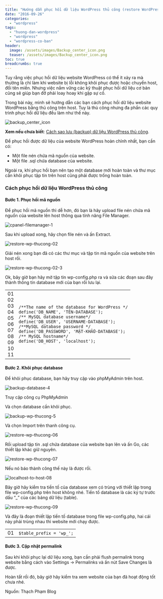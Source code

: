 ```yaml
---
title: "Hướng dẫn phục hồi dữ liệu WordPress thủ công (restore WordPress)"
date: "2016-09-26"
categories: 
  - "wordpress"
tags: 
  - "huong-dan-wordpress"
  - "wordpress"
  - "wordpress-co-ban"
header:
  image: /assets/images/Backup_center_icon.png
  teaser: /assets/images/Backup_center_icon.png
toc: true
breadcrumbs: true
---
```


Tuy rằng việc phục hồi dữ liệu website WordPress có thể ít xảy ra mà thường là chỉ làm khi website bị lỗi không khôi phục được hoặc chuyển host, đổi tên miền. Nhưng việc nắm vững các kỹ thuật phục hồi dữ liệu cơ bản cũng sẽ giúp bạn đỡ phải loay hoay khi gặp sự cố.

Trong bài này, mình sẽ hướng dẫn các bạn cách phục hồi dữ liệu website WordPress bằng thủ công trên host. Tuy là thủ công nhưng đa phần các quy trình phục hồi dữ liệu đều làm như thế này.

![backup_center_icon](/assets/images/Backup_center_icon.png)

**Xem nếu chưa biết**: [Cách sao lưu (backup) dữ liệu WordPress thủ công](http://sofsog.com/2016/09/26/huong-dan-backup-du-lieu-wordpress/ "Cách backup (sao lưu) dữ liệu WordPress thủ công").

Để phục hồi được dữ liệu của website WordPress hoàn chỉnh nhất, bạn cần có:

- Một file nén chứa mã nguồn của website.
- Một file .sql chứa database của website.

Ngoài ra, khi phục hồi bạn nên tạo một database mới hoàn toàn và thư mục cần khôi phục tập tin trên host cũng phải được trống hoàn toàn.

### Cách phục hồi dữ liệu WordPress thủ công

#### Bước 1. Phục hồi mã nguồn

Để phục hồi mã nguồn thì dễ hơn, đó bạn là hãy upload file nén chứa mã nguồn của website lên host thông qua tính năng File Manager.

![cpanel-filemanager-1](/assets/images/cpanel-filemanager-1.jpg)

Sau khi upload xong, hãy chọn file nén và ấn Extract.

![restore-wp-thucong-02](/assets/images/restore-wp-thucong-02.jpg)

Giải nén xong bạn đã có các thư mục và tập tin mã nguồn của website trên host rồi.

![restore-wp-thucong-02-3](/assets/images/restore-wp-thucong-02-3.jpg)

Ok, bây giờ bạn hãy mở tập tin wp-config.php ra và sửa các đoạn sau đây thành thông tin database mới của bạn rồi lưu lại.

<table border="0" cellspacing="0" cellpadding="0"><tbody><tr><td class="gutter"><div class="line number1 index0 alt2">01</div><div class="line number2 index1 alt1">02</div><div class="line number3 index2 alt2">03</div><div class="line number4 index3 alt1">04</div><div class="line number5 index4 alt2">05</div><div class="line number6 index5 alt1">06</div><div class="line number7 index6 alt2">07</div><div class="line number8 index7 alt1">08</div><div class="line number9 index8 alt2">09</div><div class="line number10 index9 alt1">10</div><div class="line number11 index10 alt2">11</div></td><td class="code"><div class="container"><div class="line number1 index0 alt2"><code class="php comments">/**The name of the database for WordPress */</code></div><div class="line number2 index1 alt1"><code class="php plain">define(</code><code class="php string">'DB_NAME'</code><code class="php plain">, </code><code class="php string">'TÊN-DATABASE'</code><code class="php plain">);</code></div><div class="line number3 index2 alt2"></div><div class="line number4 index3 alt1"><code class="php comments">/** MySQL database username*/</code></div><div class="line number5 index4 alt2"><code class="php plain">define(</code><code class="php string">'DB_USER'</code><code class="php plain">, </code><code class="php string">'USERNAME-DATABASE'</code><code class="php plain">);</code></div><div class="line number6 index5 alt1"></div><div class="line number7 index6 alt2"><code class="php comments">/**MySQL database password */</code></div><div class="line number8 index7 alt1"><code class="php plain">define(</code><code class="php string">'DB_PASSWORD'</code><code class="php plain">, </code><code class="php string">'MẬT-KHẨU-DATABASE'</code><code class="php plain">);</code></div><div class="line number9 index8 alt2"></div><div class="line number10 index9 alt1"><code class="php comments">/** MySQL hostname*/</code></div><div class="line number11 index10 alt2"><code class="php plain">define(</code><code class="php string">'DB_HOST'</code><code class="php plain">, </code><code class="php string">'localhost'</code><code class="php plain">);</code></div></div></td></tr></tbody></table>

#### Bước 2. Khôi phục database

Để khôi phục database, bạn hãy truy cập vào phpMyAdmin trên host.

![backup-database-4](/assets/images/backup-database-4.jpg)

Truy cập công cụ PhpMyAdmin

Và chọn database cần khôi phục.

![backup-wp-thucong-5](/assets/images/backup-wp-thucong-5.jpg)

Và chọn Import trên thanh công cụ.

![restore-wp-thucong-06](/assets/images/restore-wp-thucong-06.jpg)

Rồi upload tập tin .sql chứa database của website bạn lên và ấn Go, các thiết lập khác giữ nguyên.

![restore-wp-thucong-07](/assets/images/restore-wp-thucong-07.jpg)

Nếu nó báo thành công thế này là được rồi.

![localhost-to-host-08](/assets/images/localhost-to-host-08.jpg)

Bây giờ hãy kiểm tra tiền tố của database xem có trùng với thiết lập trong file wp-config.php trên host không nhé. Tiền tố database là các ký tự trước dấu “\_” của các bảng dữ liệu (table).

![restore-wp-thucong-09](/assets/images/restore-wp-thucong-09.jpg)

Và đây là đoạn thiết lập tiền tố database trong file wp-config.php, hai cái này phải trùng nhau thì website mới chạy được.

<table border="0" cellspacing="0" cellpadding="0"><tbody><tr><td class="gutter"><div class="line number1 index0 alt2">01</div></td><td class="code"><div class="container"><div class="line number1 index0 alt2"><code class="php variable">$table_prefix</code> &nbsp;<code class="php plain">= </code><code class="php string">'wp_'</code><code class="php plain">;</code></div></div></td></tr></tbody></table>

#### Bước 3. Cập nhật permalink

Sau khi khôi phục lại dữ liệu xong, bạn cần phải flush permalink trong website bằng cách vào Settings -> Permalinks và ấn nút Save Changes là được.

Hoàn tất rồi đó, bây giờ hãy kiểm tra xem website của bạn đã hoạt động tốt chưa nhé.

Nguồn: Thạch Phạm Blog
